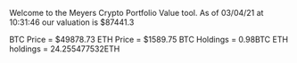 Welcome to the Meyers Crypto Portfolio Value tool. 
As of 03/04/21 at 10:31:46 our valuation is $87441.3 

BTC Price = $49878.73
 ETH Price = $1589.75
BTC Holdings = 0.98BTC
 ETH holdings = 24.255477532ETH 
